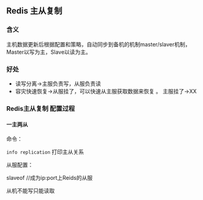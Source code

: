 ## Redis 主从复制

### 含义

主机数据更新后根据配置和策略，自动同步到备机的机制master/slaver机制，Master以写为主，Slave以读为主。

### 好处

- 读写分离->主服负责写，从服负责读
- 容灾快速恢复->从服挂了，可以快速从主服获取数据来恢复 。   主服挂了->XX



### Redis主从复制 配置过程

#### 一主两从

命令：

`info replication` 打印主从关系

从服配置：

slaveof <ip><port>   //成为ip:port上Reids的从服

从机不能写只能读取

